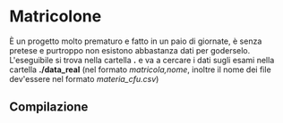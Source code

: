 # Matricolone
È un progetto molto prematuro e fatto in un paio di giornate, è senza pretese e purtroppo non esistono abbastanza dati per goderselo.
L'eseguibile si trova nella cartella **.** e va a cercare i dati sugli esami nella cartella **./data_real** (nel formato *matricola,nome*, inoltre il nome dei file dev'essere nel formato *materia_cfu.csv*)

## Compilazione
